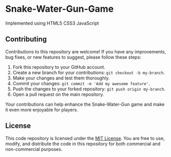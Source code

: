 # Snake-Water-Gun-Game
Implemented using HTML5 CSS3 JavaScript 

## Contributing

Contributions to this repository are welcome! If you have any improvements, bug fixes, or new features to suggest, please follow these steps:

1. Fork this repository to your GitHub account.
2. Create a new branch for your contributions: `git checkout -b my-branch`.
3. Make your changes and test them thoroughly.
4. Commit your changes: `git commit -m 'Add my awesome feature'`.
5. Push the changes to your forked repository: `git push origin my-branch`.
6. Open a pull request on the main repository.

Your contributions can help enhance the Snake-Water-Gun game and make it even more enjoyable for players.

## License

This code repository is licensed under the [MIT License](LICENSE). You are free to use, modify, and distribute the code in this repository for both commercial and non-commercial purposes.
